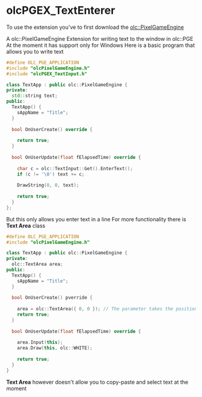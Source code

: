 # olcPGEX_TextEnterer
To use the extension you've to first download the [olc::PixelGameEngine](https://github.com/OneLoneCoder/olcPixelGameEngine)

A olc::PixelGameEngine Extension for writing text to the window in olc::PGE
At the moment it has support only for Windows
Here is a basic program that allows you to write text
```cpp
#define OLC_PGE_APPLICATION
#include "olcPixelGameEngine.h"
#include "olcPGEX_TextInput.h"

class TextApp : public olc::PixelGameEngine {
private:
  std::string text;
public:
  TextApp() {
    sAppName = "Title";
  }
  
  bool OnUserCreate() override {
    
    return true;
  }
  
  bool OnUserUpdate(float fElapsedTime) override {
    
    char c = olc::TextInput::Get().EnterText();
    if (c != '\0') text += c;
    
    DrawString(0, 0, text);
    
    return true;
  }
};
```
But this only allows you enter text in a line
For more functionality there is **Text Area** class
```cpp
#define OLC_PGE_APPLICATION
#include "olcPixelGameEngine.h"

class TextApp : public olc::PixelGameEngine {
private:
  olc::TextArea area;
public:
  TextApp() {
    sAppName = "Title";
  }
  
  bool OnUserCreate() pverride {
  
    area = olc::TextArea({ 0, 0 }); // The parameter takes the position of the starting point
    return true;
  }
  
  bool OnUserUpdate(float fElapsedTime) override {
  
    area.Input(this);
    area.Draw(this, olc::WHITE);
  
    return true;
  }
}
```
**Text Area** however doesn't allow you to copy-paste and select text at the moment
